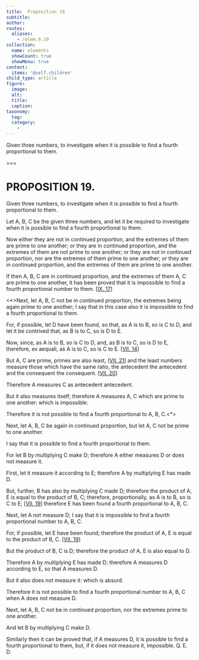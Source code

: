 ```yaml
---
title:  Proposition 19
subtitle: 
author:
routes:
  aliases:
    - /elem.9.19
collection:
  name: elements
  showCount: true
  showMenu: true
content:
  items: '@self.children'
child_type: article
figure:
  image:
  alt:
  title:
  caption:
taxonomy:
  tag:
  category:
    - 
---
```


<p>
       <hi rend="ital">Given three numbers, to investigate when it is possible to find a fourth proportional to them.</hi>
      </p>

===

<h1>PROPOSITION 19.</h1>
<p>
       <span class="ital">Given three numbers, to investigate when it is possible to find a fourth proportional to them.</span>
      </p>

<p>Let <span class="ital">A</span>, <span class="ital">B</span>, <span class="ital">C</span> be the given three numbers, and let it be required to investigate when it is possible to find a fourth proportional to them. 
      </p>

<p>Now either they are not in continued proportion, and the extremes of them are prime to one another; or they are in continued proportion, and the extremes of them are not prime to one another; or they are not in continued proportion, nor are the extremes of them prime to one another; or they are in continued proportion, and the extremes of them are prime to one another. </p>

<p>If then <span class="ital">A</span>, <span class="ital">B</span>, <span class="ital">C</span> are in continued proportion, and the extremes of them <span class="ital">A</span>, <span class="ital">C</span> are prime to one another, it has been proved that it is impossible to find a fourth proportional number to them. [<a href="/elem.9.17">IX. 17</a>] </p>

<p>&lt;*&gt;Next, let <span class="ital">A</span>, <span class="ital">B</span>, <span class="ital">C</span> not be in continued proportion, the extremes being again prime to one another; I say that in this case also it is impossible to find a fourth proportional to them. </p>

<p>For, if possible, let <span class="ital">D</span> have been found, so that, <span class="center">as <span class="ital">A</span> is to <span class="ital">B</span>, so is <span class="ital">C</span> to <span class="ital">D</span>,</span> and let it be contrived that, as <span class="ital">B</span> is to <span class="ital">C</span>, so is <span class="ital">D</span> to <span class="ital">E</span>. </p>

<p>Now, since, as <span class="ital">A</span> is to <span class="ital">B</span>, so is <span class="ital">C</span> to <span class="ital">D</span>, and, as <span class="ital">B</span> is to <span class="ital">C</span>, so is <span class="ital">D</span> to <span class="ital">E</span>, therefore, <foreign lang="la">ex aequali</foreign>, as <span class="ital">A</span> is to <span class="ital">C</span>, so is <span class="ital">C</span> to <span class="ital">E</span>. [<a href="/elem.7.14">VII. 14</a>] </p>

<p>But <span class="ital">A</span>, <span class="ital">C</span> are prime, primes are also least, [<a href="/elem.7.21">VII. 21</a>] and the least numbers measure those which have the same ratio, the antecedent the antecedent and the consequent the consequent. [<a href="/elem.7.20">VII. 20</a>] </p>

<p>Therefore <span class="ital">A</span> measures <span class="ital">C</span> as antecedent antecedent. <pb n="410"/></p>

<p>But it also measures itself; therefore <span class="ital">A</span> measures <span class="ital">A</span>, <span class="ital">C</span> which are prime to one another: which is impossible. </p>

<p>Therefore it is not possible to find a fourth proportional to <span class="ital">A</span>, <span class="ital">B</span>, <span class="ital">C</span>.&lt;*&gt; </p>

<p>Next, let <span class="ital">A</span>, <span class="ital">B</span>, <span class="ital">C</span> be again in continued proportion, but let <span class="ital">A</span>, <span class="ital">C</span> not be prime to one another. </p>

<p>I say that it is possible to find a fourth proportional to them. </p>

<p>For let <span class="ital">B</span> by multiplying <span class="ital">C</span> make <span class="ital">D</span>; therefore <span class="ital">A</span> either measures <span class="ital">D</span> or does not measure it. </p>

<p>First, let it measure it according to <span class="ital">E</span>; therefore <span class="ital">A</span> by multiplying <span class="ital">E</span> has made <span class="ital">D</span>. </p>

<p>But, further, <span class="ital">B</span> has also by multiplying <span class="ital">C</span> made <span class="ital">D</span>; therefore the product of <span class="ital">A</span>, <span class="ital">E</span> is equal to the product of <span class="ital">B</span>, <span class="ital">C</span>; therefore, proportionally, as <span class="ital">A</span> is to <span class="ital">B</span>, so is <span class="ital">C</span> to <span class="ital">E</span>; [<a href="/elem.7.19">VII. 19</a>] therefore <span class="ital">E</span> has been found a fourth proportional to <span class="ital">A</span>, <span class="ital">B</span>, <span class="ital">C</span>. </p>

<p>Next, let <span class="ital">A</span> not measure <span class="ital">D</span>; I say that it is impossible to find a fourth proportional number to <span class="ital">A</span>, <span class="ital">B</span>, <span class="ital">C</span>. </p>

<p>For, if possible, let <span class="ital">E</span> have been found; therefore the product of <span class="ital">A</span>, <span class="ital">E</span> is equal to the product of <span class="ital">B</span>, <span class="ital">C</span>. [<a href="/elem.7.19">VII. 19</a>] </p>

<p>But the product of <span class="ital">B</span>, <span class="ital">C</span> is <span class="ital">D</span>; therefore the product of <span class="ital">A</span>, <span class="ital">E</span> is also equal to <span class="ital">D</span>. </p>

<p>Therefore <span class="ital">A</span> by multiplying <span class="ital">E</span> has made <span class="ital">D</span>; therefore <span class="ital">A</span> measures <span class="ital">D</span> according to <span class="ital">E</span>, so that <span class="ital">A</span> measures <span class="ital">D</span>. </p>

<p>But it also does not measure it: which is absurd. </p>

<p>Therefore it is not possible to find a fourth proportional number to <span class="ital">A</span>, <span class="ital">B</span>, <span class="ital">C</span> when <span class="ital">A</span> does not measure <span class="ital">D</span>. </p>

<p>Next, let <span class="ital">A</span>, <span class="ital">B</span>, <span class="ital">C</span> not be in continued proportion, nor the extremes prime to one another. </p>

<p>And let <span class="ital">B</span> by multiplying <span class="ital">C</span> make <span class="ital">D</span>. </p>

<p>Similarly then it can be proved that, if <span class="ital">A</span> measures <span class="ital">D</span>, it is possible to find a fourth proportional to them, but, if it does not measure it, impossible. Q. E. D.</p>
